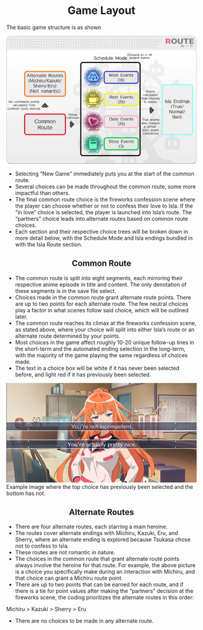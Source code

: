 <style>
  h1 { text-align: center; }
  h2 { text-align: center; }
</style>
# Game Layout  
The basic game structure is as shown

  <div class="image-container">
  <img src="/assets/images/image53.webp" style="width: auto;" alt="Route Flow">
  </div>

- Selecting “New Game” immediately puts you at the start of the common route.   
- Several choices can be made throughout the common route, some more impactful than others.   
- The final common route choice is the fireworks confession scene where the player can choose whether or not to confess their love to Isla. If the “in love” choice is selected, the player is launched into Isla’s route. The “partners” choice leads into alternate routes based on common route choices.   
- Each section and their respective choice trees will be broken down in more detail below, with the Schedule Mode and Isla endings bundled in with the Isla Route section.

## Common Route

- The common route is split into eight segments, each mirroring their respective anime episode in title and content. The only denotation of these segments is in the save file select.  
- Choices made in the common route grant alternate route points. There are up to two points for each alternate route. The few neutral choices play a factor in what scenes follow said choice, which will be outlined later.  
- The common route reaches its climax at the fireworks confession scene, as stated above, where your choice will split into either Isla’s route or an alternate route determined by your points.  
- Most choices in the game affect roughly 10-20 unique follow-up lines in the short-term and the automated ending selection in the long-term, with the majority of the game playing the same regardless of choices made.  
- The text in a choice box will be white if it has never been selected before, and light red if it has previously been selected.

<div class="image-container">
<img src="/assets/images/image24.webp" style="width: auto;" alt="Route Flow">
</div>
<span class="c27">
Example image where the top choice has previously been selected and the bottom has not.
</span>
    
    
## Alternate Routes  
- There are four alternate routes, each starring a main heroine.  
- The routes cover alternate endings with Michiru, Kazuki, Eru, and Sherry, where an alternate ending is explored because Tsukasa chose not to confess to Isla.  
- These routes are not romantic in nature.  
- The choices in the common route that grant alternate route points always involve the heroine for that route. For example, the above picture is a choice you specifically make during an interaction with Michiru, and that choice can grant a Michiru route point.  
- There are up to two points that can be earned for each route, and if there is a tie for point values after making the “partners” decision at the fireworks scene, the coding prioritizes the alternate routes in this order:

Michiru \> Kazuki \> Sherry \> Eru

- There are no choices to be made in any alternate route.

